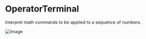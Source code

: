 # OperatorTerminal
Interpret math commands to be applied to a sequence of numbers.

![Image](http://i.imgur.com/F4S8EeW.png)


